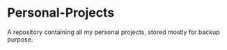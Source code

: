 # Personal-Projects
A repository containing all my personal projects, stored mostly for backup purpose.
